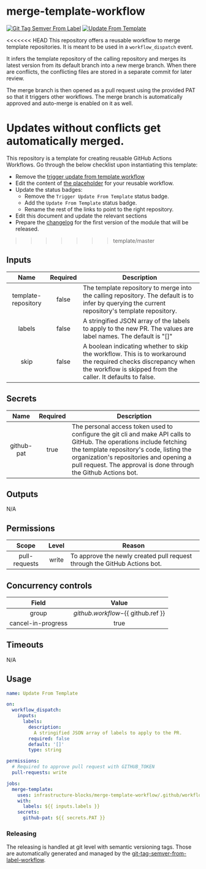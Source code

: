 # merge-template-workflow
[![Git Tag Semver From Label](https://github.com/infrastructure-blocks/merge-template-workflow/actions/workflows/git-tag-semver-from-label.yml/badge.svg)](https://github.com/infrastructure-blocks/merge-template-workflow/actions/workflows/git-tag-semver-from-label.yml)
[![Update From Template](https://github.com/infrastructure-blocks/merge-template-workflow/actions/workflows/update-from-template.yml/badge.svg)](https://github.com/infrastructure-blocks/merge-template-workflow/actions/workflows/update-from-template.yml)

<<<<<<< HEAD
This repository offers a reusable workflow to merge template repositories. It is meant to be used in a `workflow_dispatch`
event.

It infers the template repository of the calling repository and merges its latest version from its default
branch into a new merge branch. When there are conflicts, the conflicting files are stored in a separate commit
for later review.

The merge branch is then opened as a pull request using the provided PAT so that it triggers other workflows.
The merge branch is automatically approved and auto-merge is enabled on it as well.

Updates without conflicts get automatically merged.
=======
This repository is a template for creating reusable GitHub Actions Workflows. Go through the below checklist
upon instantiating this template:
- Remove the [trigger update from template workflow](.github/workflows/trigger-update-from-template.yml)
- Edit the content of [the placeholder](.github/workflows/workflow.yml) for your reusable workflow.
- Update the status badges:
    - Remove the `Trigger Update From Template` status badge.
    - Add the `Update From Template` status badge.
    - Rename the rest of the links to point to the right repository.
- Edit this document and update the relevant sections
- Prepare the [changelog](CHANGELOG.md) for the first version of the module that will be released.
>>>>>>> template/master

## Inputs

|        Name         | Required | Description                                                                                                                                                                  |
|:-------------------:|:--------:|------------------------------------------------------------------------------------------------------------------------------------------------------------------------------|
| template-repository |  false   | The template repository to merge into the calling repository. The default is to infer by querying the current repository's template repository.                              |
|       labels        |  false   | A stringified JSON array of the labels to apply to the new PR. The values are label names. The default is "[]"                                                               | 
|        skip         |  false   | A boolean indicating whether to skip the workflow. This is to workaround the required checks discrepancy when the workflow is skipped from the caller. It defaults to false. |

## Secrets

|    Name    | Required | Description                                                                                                                                                                                                                                                                    |
|:----------:|:--------:|--------------------------------------------------------------------------------------------------------------------------------------------------------------------------------------------------------------------------------------------------------------------------------|
| github-pat |   true   | The personal access token used to configure the git cli and make API calls to GitHub. The operations include fetching the template repository's code, listing the organization's repositories and opening a pull request. The approval is done through the Github Actions bot. |

## Outputs

N/A

## Permissions

|     Scope     | Level | Reason                                                                    |
|:-------------:|:-----:|---------------------------------------------------------------------------|
| pull-requests | write | To approve the newly created pull request through the GitHub Actions bot. |

## Concurrency controls

|       Field        |                  Value                   |
|:------------------:|:----------------------------------------:|
|       group        | ${{ github.workflow }}-${{ github.ref }} |
| cancel-in-progress |                   true                   |

## Timeouts

N/A

## Usage

```yaml
name: Update From Template

on:
  workflow_dispatch:
    inputs:
      labels:
        description:
          A stringified JSON array of labels to apply to the PR.
        required: false
        default: '[]'
        type: string

permissions:
  # Required to approve pull request with GITHUB_TOKEN
  pull-requests: write

jobs:
  merge-template:
    uses: infrastructure-blocks/merge-template-workflow/.github/workflows/workflow.yml@v1
    with:
      labels: ${{ inputs.labels }}
    secrets:
      github-pat: ${{ secrets.PAT }}
```

### Releasing

The releasing is handled at git level with semantic versioning tags. Those are automatically generated and managed
by the [git-tag-semver-from-label-workflow](https://github.com/infrastructure-blocks/git-tag-semver-from-label-workflow).
